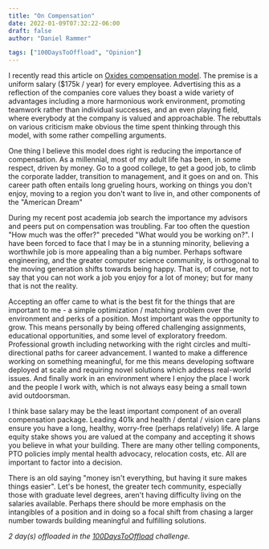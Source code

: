 ```yaml
---
title: "On Compensation"
date: 2022-01-09T07:32:22-06:00
draft: false
author: "Daniel Rammer"

tags: ["100DaysToOffload", "Opinion"]
---
```


I recently read this article on [Oxides compensation model](https://oxide.computer/blog/compensation-as-a-reflection-of-values). The premise is a uniform salary ($175k / year) for every employee. Advertising this as a reflection of the companies core values they boast a wide variety of advantages including a more harmonious work environment, promoting teamwork rather than individual successes, and an even playing field, where everybody at the company is valued and approachable. The rebuttals on various criticism make obvious the time spent thinking through this model, with some rather compelling arguments.

One thing I believe this model does right is reducing the importance of compensation. As a millennial, most of my adult life has been, in some respect, driven by money. Go to a good college, to get a good job, to climb the corporate ladder, transition to management, and it goes on and on. This career path often entails long grueling hours, working on things you don't enjoy, moving to a region you don't want to live in, and other components of the "American Dream"

During my recent post academia job search the importance my advisors and peers put on compensation was troubling. Far too often the question "How much was the offer?" preceded "What would you be working on?". I have been forced to face that I may be in a stunning minority, believing a worthwhile job is more appealing than a big number. Perhaps software engineering, and the greater computer science community, is orthogonal to the moving generation shifts towards being happy. That is, of course, not to say that you can not work a job you enjoy for a lot of money; but for many that is not the reality.

Accepting an offer came to what is the best fit for the things that are important to me - a simple optimization / matching problem over the environment and perks of a position. Most important was the opportunity to grow. This means personally by being offered challenging assignments, educational opportunities, and some level of exploratory freedom. Professional growth including networking with the right circles and multi-directional paths for career advancement. I wanted to make a difference working on something meaningful, for me this means developing software deployed at scale and requiring novel solutions which address real-world issues. And finally work in an environment where I enjoy the place I work and the people I work with, which is not always easy being a small town avid outdoorsman.

I think base salary may be the least important component of an overall compensation package. Leading 401k and health / dental / vision care plans ensure you have a long, healthy, worry-free (perhaps relatively) life. A large equity stake shows you are valued at the company and accepting it shows you believe in what your building. There are many other telling components, PTO policies imply mental health advocacy, relocation costs, etc. All are important to factor into a decision.

There is an old saying "money isn't everything, but having it sure makes things easier". Let's be honest, the greater tech community, especially those with graduate level degrees, aren't having difficulty living on the salaries available. Perhaps there should be more emphasis on the intangibles of a position and in doing so a focal shift from chasing a larger number towards building meaningful and fulfilling solutions.

_2 day(s) offloaded in the [100DaysToOffload](https://100daystooffload.com/) challenge._
